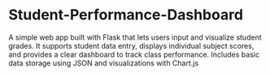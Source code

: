 # Student-Performance-Dashboard
A simple web app built with Flask that lets users input and visualize student grades. It supports student data entry, displays individual subject scores, and provides a clear dashboard to track class performance. Includes basic data storage using JSON and visualizations with Chart.js
